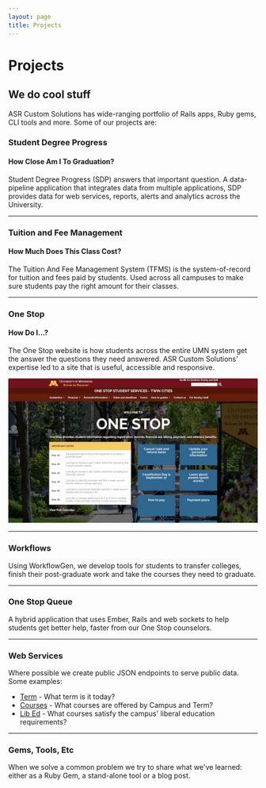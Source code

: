 ```yaml
---
layout: page
title: Projects
---
```


# Projects
## We do cool stuff

ASR Custom Solutions has wide-ranging portfolio of Rails apps, Ruby gems, CLI tools and more. Some of our projects are:

### Student Degree Progress

#### How Close Am I To Graduation?

Student Degree Progress (SDP) answers that important question. A data-pipeline application that integrates data from multiple applications, SDP provides data for web services, reports, alerts and analytics across the University.

----

### Tuition and Fee Management

#### How Much Does This Class Cost?

The Tuition And Fee Management System (TFMS) is the system-of-record for tuition and fees paid by students. Used across all campuses to make sure students pay the right amount for their classes.

----

### One Stop

#### How Do I...?

The One Stop website is how students across the entire UMN system get the answer the questions they need answered. ASR Custom Solutions' expertise led to a site that is useful, accessible and responsive.

<img src="img/one_stop.jpg" />

----

### Workflows

Using WorkflowGen, we develop tools for students to transfer colleges, finish their post-graduate work and take the courses they need to graduate.

----

### One Stop Queue

A hybrid application that uses Ember, Rails and web sockets to help students get better help, faster from our One Stop counselors.

----

### Web Services

Where possible we create public JSON endpoints to serve public data. Some examples:

- [Term](http://terms.umn.edu/active/today) - What term is it today? 
- [Courses](https://courses.umn.edu/campuses/umnmo/terms/1175/courses.json) - What courses are offered by Campus and Term?
- [Lib Ed](http://liberal-education-courses.umn.edu/) - What courses satisfy the campus' liberal education requirements?

----

### Gems, Tools, Etc

When we solve a common problem we try to share what we've learned: either as a Ruby Gem, a stand-alone tool or a blog post.
